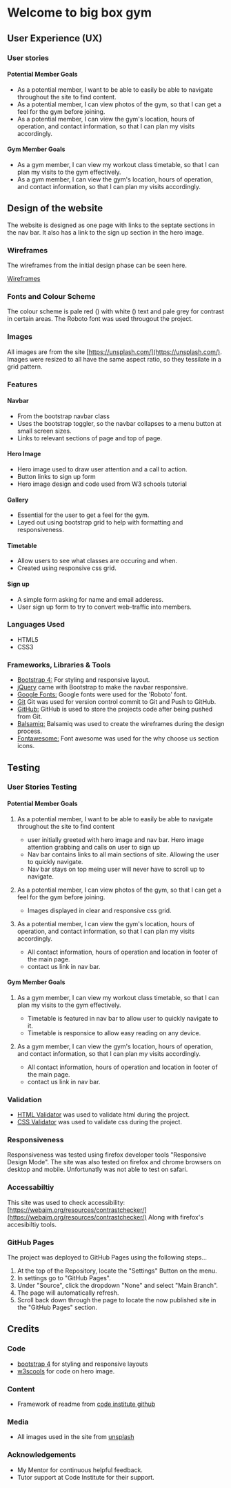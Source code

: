 # Welcome to big box gym

## User Experience (UX)
  
### User stories

#### Potential Member Goals
* As a potential member, I want to be able to easily be able to navigate throughout the site to find content.
* As a potential member, I can view photos of the gym, so that I can get a feel for the gym before joining.
* As a potential member, I can view the gym's location, hours of operation, and contact information, so that I can plan my visits accordingly.

#### Gym Member Goals
* As a gym member, I can view my workout class timetable, so that I can plan my visits to the gym effectively.
* As a gym member, I can view the gym's location, hours of operation, and contact information, so that I can plan my visits accordingly.

## Design of the website
The website is designed as one page with links to the septate sections in the nav bar. It also has a link to the sign up section in the hero image. 
 
### Wireframes

The wireframes from the initial design phase can be seen here.

[Wireframes](https://github.com/AM505/CSS-HTMLProject/resourses/wireframes)

### Fonts and Colour Scheme
The colour scheme is pale red () with white () text and pale grey for contrast in certain areas. 
The Roboto font was used througout the project.

### Images
All images are from the site [https://unsplash.com/](https://unsplash.com/).
Images were resized to all have the same aspect ratio, so they tessilate in a grid pattern.


### Features

#### Navbar
* From the bootstrap navbar class
* Uses the bootstrap toggler, so the navbar collapses to a menu button at small screen sizes.
* Links to relevant sections of page and top of page.

#### Hero Image
* Hero image used to draw user attention and a call to action. 
* Button links to sign up form
* Hero image design and code used from W3 schools tutorial

#### Gallery
* Essential for the user to get a feel for the gym.
* Layed out using bootstrap grid to help with formatting and responsiveness.

#### Timetable 
* Allow users to see what classes are occuring and when.
* Created using responsive css grid.

#### Sign up
* A simple form asking for name and email adderess. 
* User sign up form to try to convert web-traffic into members.


### Languages Used
*  HTML5
* CSS3

### Frameworks, Libraries & Tools
* [Bootstrap 4:](https://getbootstrap.com/) For styling and responsive layout. 
* [jQuery](https://jquery.com/) came with Bootstrap to make the navbar responsive.
* [Google Fonts:](https://fonts.google.com/) Google fonts were used for the 'Roboto' font.
* [Git](https://git-scm.com/) Git was used for version control commit to Git and Push to GitHub.
* [GitHub:](https://github.com/) GitHub is used to store the projects code after being pushed from Git.
* [Balsamiq:](https://balsamiq.com/) Balsamiq was used to create the wireframes during the design process.
* [Fontawesome:](https://fontawesome.com/) Font awesome was used for the why choose us section icons.
    
## Testing 

### User Stories Testing

#### Potential Member Goals

1. As a potential member, I want to be able to easily be able to navigate throughout the site to find content
    * user initially greeted with hero image and nav bar. Hero image attention grabbing and calls on user to sign up 
    * Nav bar contains links to all main sections of site. Allowing the user to quickly navigate.
    * Nav bar stays on top meing user will never have to scroll up to navigate.

1.  As a potential member, I can view photos of the gym, so that I can get a feel for the gym before joining.
    * Images displayed in clear and responsive css grid. 

1.  As a potential member, I can view the gym's location, hours of operation, and contact information, so that I can plan my visits accordingly.
    * All contact information, hours of operation and location in footer of the main page.
    * contact us link in nav bar.

#### Gym Member Goals

1. As a gym member, I can view my workout class timetable, so that I can plan my visits to the gym effectively.
    * Timetable is featured in nav bar to allow user to quickly navigate to it. 
    * Timetable is responsice to allow easy reading on any device.

1. As a gym member, I can view the gym's location, hours of operation, and contact information, so that I can plan my visits accordingly.
    * All contact information, hours of operation and location in footer of the main page.
    * contact us link in nav bar.

### Validation

* [HTML Validator](https://validator.w3.org/) was used to validate html during the project.
* [CSS Validator](https://validator.w3.org/) was used to validate css during the project.


### Responsiveness
Responsiveness was tested using firefox developer tools "Responsive Design Mode".
The site was also tested on firefox and chrome browsers on desktop and mobile. Unfortunatly was not able to test on safari. 


### Accessabiltiy

This site was used to check accessibility: 
[https://webaim.org/resources/contrastchecker/](https://webaim.org/resources/contrastchecker/)
 Along with firefox's accesibiltiy tools.

### GitHub Pages

The project was deployed to GitHub Pages using the following steps...

1. At the top of the Repository, locate the "Settings" Button on the menu.
2. In settings go to "GitHub Pages".
3. Under "Source", click the dropdown "None" and select "Main Branch".
4. The page will automatically refresh.
5. Scroll back down through the page to locate the now published site in the "GitHub Pages" section.

## Credits

### Code
* [bootstrap 4](https://getbootstrap.com/) for styling and responsive layouts
* [w3scools](https://www.w3schools.com/howto/howto_css_hero_image.asp) for code on hero image.

### Content

* Framework of readme from [code institute github](https://github.com/Code-Institute-Solutions/SampleREADME)

### Media

* All images used in the site from [unsplash](https://unsplash.com/)


### Acknowledgements
* My Mentor for continuous helpful feedback.
* Tutor support at Code Institute for their support.
